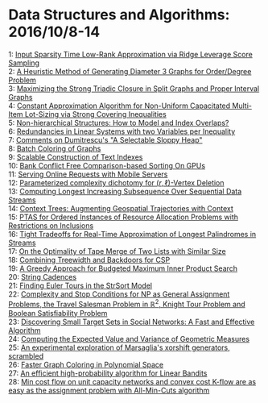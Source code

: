 # Data Structures and Algorithms: 2016/10/8-14  
1: [Input Sparsity Time Low-Rank Approximation via Ridge Leverage Score  Sampling](https://doi.org/10.48550/arXiv.1511.07263)  
2: [A Heuristic Method of Generating Diameter 3 Graphs for Order/Degree  Problem](https://doi.org/10.48550/arXiv.1609.03136)  
3: [Maximizing the Strong Triadic Closure in Split Graphs and Proper  Interval Graphs](https://doi.org/10.48550/arXiv.1609.09433)  
4: [Constant Approximation Algorithm for Non-Uniform Capacitated Multi-Item  Lot-Sizing via Strong Covering Inequalities](https://doi.org/10.48550/arXiv.1610.02056)  
5: [Non-hierarchical Structures: How to Model and Index Overlaps?](https://doi.org/10.48550/arXiv.1408.1011)  
6: [Redundancies in Linear Systems with two Variables per Inequality](https://doi.org/10.48550/arXiv.1610.02820)  
7: [Comments on Dumitrescu's "A Selectable Sloppy Heap"](https://doi.org/10.48550/arXiv.1610.02953)  
8: [Batch Coloring of Graphs](https://doi.org/10.48550/arXiv.1610.02997)  
9: [Scalable Construction of Text Indexes](https://doi.org/10.48550/arXiv.1610.03007)  
10: [Bank Conflict Free Comparison-based Sorting On GPUs](https://doi.org/10.48550/arXiv.1306.5076)  
11: [Serving Online Requests with Mobile Servers](https://doi.org/10.48550/arXiv.1404.5510)  
12: [Parameterized complexity dichotomy for $(r,\ell)$-Vertex Deletion](https://doi.org/10.48550/arXiv.1504.05515)  
13: [Computing Longest Increasing Subsequence Over Sequential Data Streams](https://doi.org/10.48550/arXiv.1604.02552)  
14: [Context Trees: Augmenting Geospatial Trajectories with Context](https://doi.org/10.48550/arXiv.1606.04269)  
15: [PTAS for Ordered Instances of Resource Allocation Problems with  Restrictions on Inclusions](https://doi.org/10.48550/arXiv.1610.00082)  
16: [Tight Tradeoffs for Real-Time Approximation of Longest Palindromes in  Streams](https://doi.org/10.48550/arXiv.1610.03125)  
17: [On the Optimality of Tape Merge of Two Lists with Similar Size](https://doi.org/10.48550/arXiv.1610.03266)  
18: [Combining Treewidth and Backdoors for CSP](https://doi.org/10.48550/arXiv.1610.03298)  
19: [A Greedy Approach for Budgeted Maximum Inner Product Search](https://doi.org/10.48550/arXiv.1610.03317)  
20: [String Cadences](https://doi.org/10.48550/arXiv.1610.03337)  
21: [Finding Euler Tours in the StrSort Model](https://doi.org/10.48550/arXiv.1610.03412)  
22: [Complexity and Stop Conditions for NP as General Assignment Problems,  the Travel Salesman Problem in $\mathbb{R}^2$, Knight Tour Problem and  Boolean Satisfiability Problem](https://doi.org/10.48550/arXiv.1610.03477)  
23: [Discovering Small Target Sets in Social Networks: A Fast and Effective  Algorithm](https://doi.org/10.48550/arXiv.1610.03721)  
24: [Computing the Expected Value and Variance of Geometric Measures](https://doi.org/10.48550/arXiv.1610.03788)  
25: [An experimental exploration of Marsaglia's xorshift generators,  scrambled](https://doi.org/10.48550/arXiv.1402.6246)  
26: [Faster Graph Coloring in Polynomial Space](https://doi.org/10.48550/arXiv.1607.06201)  
27: [An efficient high-probability algorithm for Linear Bandits](https://doi.org/10.48550/arXiv.1610.02072)  
28: [Min cost flow on unit capacity networks and convex cost K-flow are as  easy as the assignment problem with All-Min-Cuts algorithm](https://doi.org/10.48550/arXiv.1610.04012)  